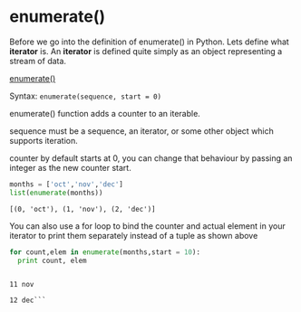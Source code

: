 # enumerate()
Before we go into the definition of enumerate() in Python. Lets define what **__iterator__** is.
An **__iterator__** is defined quite simply as an object representing a stream of data.

[enumerate()](https://docs.python.org/2/library/functions.html#enumerate)

Syntax: `enumerate(sequence, start = 0)`

enumerate() function adds a counter to an iterable.

sequence must be a sequence, an iterator, or some other object which supports iteration.

counter by default starts at 0, you can change that behaviour by passing an integer as the new counter start.

```python
months = ['oct','nov','dec']
list(enumerate(months))
```
```[(0, 'oct'), (1, 'nov'), (2, 'dec')]```

You can also use a for loop to bind the counter and actual element in your iterator to print them separately instead of a tuple as shown above

```python
for count,elem in enumerate(months,start = 10):
  print count, elem
  ```
  
```10 oct

11 nov

12 dec```



